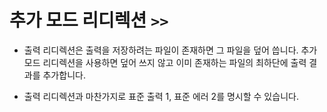 # 추가 모드 리디렉션 `>>`

- 출력 리디렉션은 출력을 저장하려는 파일이 존재하면 그 파일을 덮어 씁니다. 추가 모드 리디렉션을 사용하면 덮어 쓰지 않고 이미 존재하는 파일의 최하단에 출력 결과를 추가합니다.

- 출력 리디렉션과 마찬가지로 표준 출력 1, 표준 에러 2를 명시할 수 있습니다.